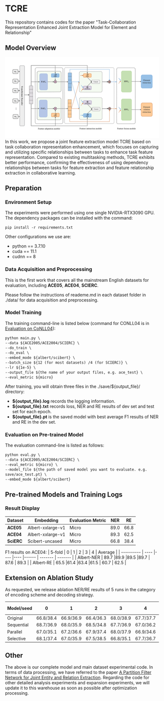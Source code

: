 # TCRE

This repository contains codes for the paper "Task-Collaboration Representation Enhanced Joint Extraction Model for Element and Relationship"


## Model Overview

![](./fig/model1.png)
In this work, we propose a joint feature extraction model TCRE based on task collaboration representation enhancement, which focuses on capturing and utilizing specific relationships between tasks to enhance task feature representation. Compared to existing multitasking methods, TCRE exhibits better performance, confirming the effectiveness of using dependency relationships between tasks for feature extraction and feature relationship extraction in collaborative learning.


## Preparation

### Environment Setup
The experiments were performed using one single NVIDIA-RTX3090 GPU. The dependency packages can be installed with the command:
```
pip install -r requirements.txt
```
Other configurations we use are:  
* python == 3.7.10
* cuda == 11.1
* cudnn == 8


### Data Acquisition and Preprocessing
This is the first work that covers all the mainstream English datasets for evaluation, including **ACE05**, **ACE04**, **SCIERC**. 

Please follow the instructions of reademe.md in each dataset folder in ./data/ for data acquisition and preprocessing.  

### Model Training
The training command-line is listed below (command for CONLL04 is in [Evaluation on CoNLL04](#Evaluation-on-CoNLL04)):  
```
python main.py \
--data ${ACE2005/ACE2004/SCIERC} \
--do_train \
--do_eval \
--embed_mode ${albert/scibert} \
--batch_size ${12 (for most datasets) /4 (for SCIERC)} \
--lr ${1e-5} \
--output_file ${the name of your output files, e.g. ace_test} \
--eval_metric ${micro} 
```

After training, you will obtain three files in the ./save/${output_file}/ directory:     
  * **${output_file}.log** records the logging information.  
  * **${output_file}.txt** records loss, NER and RE results of dev set and test set for each epoch.  
  * **${output_file}.pt** is the saved model with best average F1 results of NER and RE in the dev set.  


### Evaluation on Pre-trained Model

The evaluation command-line is listed as follows:

```
python eval.py \
--data ${ACE2005/ACE2004/SCIERC} \
--eval_metric ${micro} \
--model_file ${the path of saved model you want to evaluate. e.g. save/ace_test.pt} \
--embed_mode ${albert/scibert}
```

## Pre-trained Models and Training Logs

### Result Display
| Dataset    |  Embedding         | Evaluation Metric | NER       | RE        | 
| ---------- |  ---------         | ----------------- | --------- | --------- |
| **ACE05**  |  Albert-xxlarge-v1 |Micro              | 89.0      | 66.8      |
| **ACE04**  |  Albert-xxlarge-v1 |Micro              | 89.3      | 62.5      |
| **SciERC** |  Scibert-uncased   |Micro              | 66.8      | 38.4      |


F1 results on ACE04:
| 5-fold     |  0    |  1  | 2   | 3     |  4      | Average |
| ---------- |  ---- |---- |---- |------ | ------- | ------- |
| Albert-NER |  89.7 |89.9 |89.5 |89.7   |  87.6   | 89.3    |
| Albert-RE  |  65.5 |61.4 |63.4 |61.5   |  60.7   | 62.5    |


## Extension on Ablation Study
As requested, we release ablation NER/RE results of 5 runs in the category of encoding scheme and decoding strategy.

| Model/seed |  0         |  1       | 2        | 3          |  4         | Mean       | Standard Deviation | 
| ---------- |  --------- |--------- |--------- |----------- | ---------- | ---------- |--------------------|
| Original   | 66.8/38.4  |66.9/36.9 |66.4/36.3 |68.0/38.9   | 67.7/37.7  | 67.2/37.6  | 0.67/1.06          |
| Sequential | 68.7/36.9  |68.0/35.9 |68.5/34.8 |67.7/36.9   | 67.0/36.2  | 68.0/36.1  | 0.68/0.87          |
| Parallel   | 67.0/35.1  |67.2/36.6 |67.9/37.4 |68.0/37.9   | 66.9/34.6  | 67.4/36.3  | 0.51/1.43          |
| Selective  | 68.1/37.4  |67.0/35.9 |67.5/38.5 |66.8/35.1   | 67.7/36.7  | 67.4/36.7  | 0.53/1.32          |

## Other
The above is our complete model and main dataset experimental code. In terms of data processing, we have referred to the paper [A Partition Filter Network for Joint Entity and Relation Extraction](https://aclanthology.org/2021.emnlp-main.17.pdf). Regarding the code for other detailed analysis experiments and expansion experiments, we will update it to this warehouse as soon as possible after optimization processing.
